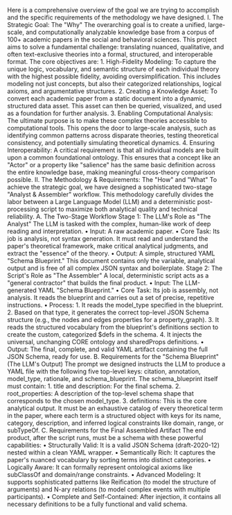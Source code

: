 Here is a comprehensive overview of the goal we are trying to accomplish and the specific requirements of the methodology we have designed.
I. The Strategic Goal: The "Why"
The overarching goal is to create a unified, large-scale, and computationally analyzable knowledge base from a corpus of 100+ academic papers in the social and behavioral sciences.
This project aims to solve a fundamental challenge: translating nuanced, qualitative, and often text-exclusive theories into a formal, structured, and interoperable format.
The core objectives are:
	1. High-Fidelity Modeling: To capture the unique logic, vocabulary, and semantic structure of each individual theory with the highest possible fidelity, avoiding oversimplification. This includes modeling not just concepts, but also their categorized relationships, logical axioms, and argumentative structures.
	2. Creating a Knowledge Asset: To convert each academic paper from a static document into a dynamic, structured data asset. This asset can then be queried, visualized, and used as a foundation for further analysis.
	3. Enabling Computational Analysis: The ultimate purpose is to make these complex theories accessible to computational tools. This opens the door to large-scale analysis, such as identifying common patterns across disparate theories, testing theoretical consistency, and potentially simulating theoretical dynamics.
	4. Ensuring Interoperability: A critical requirement is that all individual models are built upon a common foundational ontology. This ensures that a concept like an "Actor" or a property like "salience" has the same basic definition across the entire knowledge base, making meaningful cross-theory comparison possible.
II. The Methodology & Requirements: The "How" and "What"
To achieve the strategic goal, we have designed a sophisticated two-stage "Analyst & Assembler" workflow. This methodology carefully divides the labor between a Large Language Model (LLM) and a deterministic post-processing script to maximize both analytical quality and technical reliability.
A. The Two-Stage Workflow
Stage 1: The LLM's Role as "The Analyst" The LLM is tasked with the complex, human-like work of deep reading and interpretation.
	• Input: A raw academic paper.
	• Core Task: Its job is analysis, not syntax generation. It must read and understand the paper's theoretical framework, make critical analytical judgments, and extract the "essence" of the theory.
	• Output: A simple, structured YAML "Schema Blueprint." This document contains only the variable, analytical output and is free of all complex JSON syntax and boilerplate.
Stage 2: The Script's Role as "The Assembler" A local, deterministic script acts as a "general contractor" that builds the final product.
	• Input: The LLM-generated YAML "Schema Blueprint."
	• Core Task: Its job is assembly, not analysis. It reads the blueprint and carries out a set of precise, repetitive instructions.
	• Process: 
		1. It reads the model_type specified in the blueprint.
		2. Based on that type, it generates the correct top-level JSON Schema structure (e.g., the nodes and edges properties for a property_graph).
		3. It reads the structured vocabulary from the blueprint's definitions section to create the custom, categorized $defs in the schema.
		4. It injects the universal, unchanging CORE ontology and sharedProps definitions.
	• Output: The final, complete, and valid YAML artifact containing the full JSON Schema, ready for use.
B. Requirements for the "Schema Blueprint" (The LLM's Output)
The prompt we designed instructs the LLM to produce a YAML file with the following five top-level keys: citation, annotation, model_type, rationale, and schema_blueprint.
The schema_blueprint itself must contain:
	1. title and description: For the final schema.
	2. root_properties: A description of the top-level schema shape that corresponds to the chosen model_type.
	3. definitions: This is the core analytical output. It must be an exhaustive catalog of every theoretical term in the paper, where each term is a structured object with keys for its name, category, description, and inferred logical constraints like domain, range, or subTypeOf.
C. Requirements for the Final Assembled Artifact
The end product, after the script runs, must be a schema with these powerful capabilities:
	• Structurally Valid: It is a valid JSON Schema (draft-2020-12) nested within a clean YAML wrapper.
	• Semantically Rich: It captures the paper's nuanced vocabulary by sorting terms into distinct categories.
	• Logically Aware: It can formally represent ontological axioms like subClassOf and domain/range constraints.
	• Advanced Modeling: It supports sophisticated patterns like Reification (to model the structure of arguments) and N-ary relations (to model complex events with multiple participants).
	• Complete and Self-Contained: After injection, it contains all necessary definitions to be a fully functional and valid schema.
